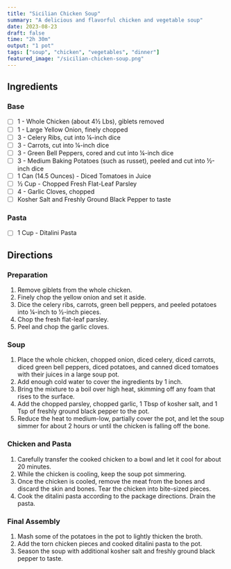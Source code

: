 ```yaml
---
title: "Sicilian Chicken Soup"
summary: "A delicious and flavorful chicken and vegetable soup"
date: 2023-08-23
draft: false
time: "2h 30m"
output: "1 pot"
tags: ["soup", "chicken", "vegetables", "dinner"]
featured_image: "/sicilian-chicken-soup.png"
---
```


## Ingredients

### Base

- [ ] 1 - Whole Chicken (about 4½ Lbs), giblets removed
- [ ] 1 - Large Yellow Onion, finely chopped
- [ ] 3 - Celery Ribs, cut into ¼-inch dice
- [ ] 3 - Carrots, cut into ¼-inch dice
- [ ] 3 - Green Bell Peppers, cored and cut into ¼-inch dice
- [ ] 3 - Medium Baking Potatoes (such as russet), peeled and cut into ½-inch dice
- [ ] 1 Can (14.5 Ounces) - Diced Tomatoes in Juice
- [ ] ½ Cup - Chopped Fresh Flat-Leaf Parsley
- [ ] 4 - Garlic Cloves, chopped
- [ ] Kosher Salt and Freshly Ground Black Pepper to taste

### Pasta

- [ ] 1 Cup - Ditalini Pasta

## Directions

### Preparation

1. Remove giblets from the whole chicken.
2. Finely chop the yellow onion and set it aside.
3. Dice the celery ribs, carrots, green bell peppers, and peeled potatoes into ¼-inch to ½-inch pieces.
4. Chop the fresh flat-leaf parsley.
5. Peel and chop the garlic cloves.

### Soup

1. Place the whole chicken, chopped onion, diced celery, diced carrots, diced green bell peppers, diced potatoes, and canned diced tomatoes with their juices in a large soup pot.
2. Add enough cold water to cover the ingredients by 1 inch.
3. Bring the mixture to a boil over high heat, skimming off any foam that rises to the surface.
4. Add the chopped parsley, chopped garlic, 1 Tbsp of kosher salt, and 1 Tsp of freshly ground black pepper to the pot.
5. Reduce the heat to medium-low, partially cover the pot, and let the soup simmer for about 2 hours or until the chicken is falling off the bone.

### Chicken and Pasta

1. Carefully transfer the cooked chicken to a bowl and let it cool for about 20 minutes.
2. While the chicken is cooling, keep the soup pot simmering.
3. Once the chicken is cooled, remove the meat from the bones and discard the skin and bones. Tear the chicken into bite-sized pieces.
4. Cook the ditalini pasta according to the package directions. Drain the pasta.

### Final Assembly

1. Mash some of the potatoes in the pot to lightly thicken the broth.
2. Add the torn chicken pieces and cooked ditalini pasta to the pot.
3. Season the soup with additional kosher salt and freshly ground black pepper to taste.
